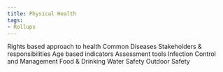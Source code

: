 ```yaml
---
title: Physical Health
tags: 
- Rollups
---
```


Rights based approach to health 
Common Diseases 
Stakeholders & responsibilities 
Age based indicators 
Assessment tools 
Infection Control and Management
Food & Drinking Water Safety
Outdoor Safety



